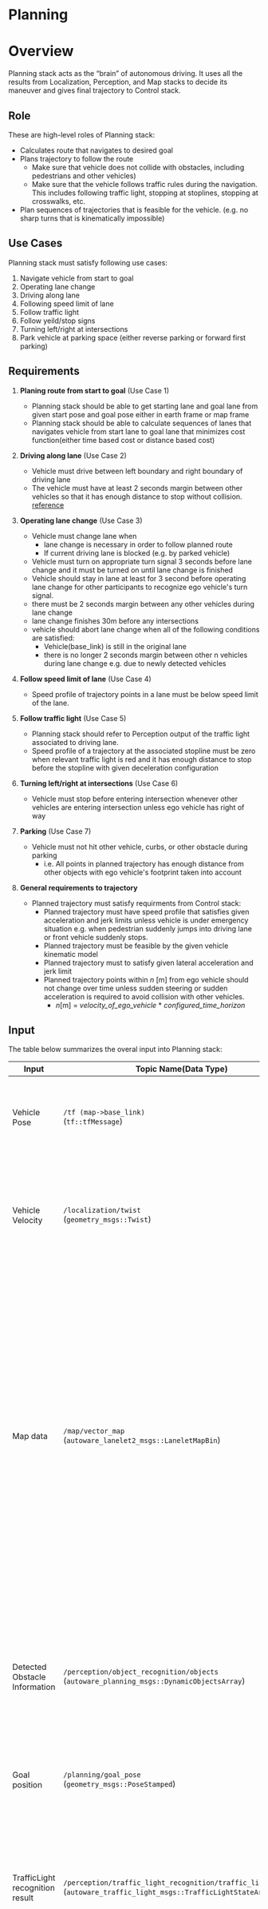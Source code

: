 Planning
=============

# Overview 

Planning stack acts as the “brain” of autonomous driving. It uses all the results from Localization, Perception, and Map stacks to decide its maneuver and gives final trajectory to Control stack. 

## Role
These are high-level roles of Planning stack:
- Calculates route that navigates to desired goal
- Plans trajectory to follow the route
  - Make sure that vehicle does not collide with obstacles, including pedestrians and other vehicles)
  - Make sure that the vehicle follows traffic rules during the navigation. This includes following traffic light, stopping at stoplines, stopping at crosswalks, etc. 
- Plan sequences of trajectories that is feasible for the vehicle. (e.g. no sharp turns that is kinematically impossible)

## Use Cases
Planning stack must satisfy following use cases:
1. Navigate vehicle from start to goal
2. Operating lane change
3. Driving along lane
4. Following speed limit of lane
5. Follow traffic light
6. Follow yeild/stop signs
7. Turning left/right at intersections
8. Park vehicle at parking space (either reverse parking or forward first parking)

## Requirements
1. **Planing route from start to goal**  (Use Case 1)
   * Planning stack should be able to get starting lane and goal lane from given start pose and goal pose either in earth frame or map frame
   * Planning stack should be able to calculate sequences of lanes that navigates vehicle from start lane to goal lane that minimizes cost function(either time based cost or distance based cost) 

2. **Driving along lane** (Use Case 2)
   * Vehicle must drive between left boundary and right boundary of driving lane
   * The vehicle must have at least 2 seconds margin between other vehicles so that it has enough distance to stop without collision. [reference](https://www.cedr.eu/download/Publications/2010/e_Distance_between_vehicles.pdf)

3. **Operating lane change** (Use Case 3)
   * Vehicle must change lane when
     * lane change is necessary in order to follow planned route
     * If current driving lane is blocked (e.g. by parked vehicle)
   * Vehicle must turn on appropriate turn signal 3 seconds before lane change and it must be turned on until lane change is finished
   * Vehicle should stay in lane at least for 3 second before operating lane change for other participants to recognize ego vehicle's turn signal.
   * there must be 2 seconds margin between any other vehicles during lane change
   * lane change finishes 30m before any intersections
   * vehicle should abort lane change when all of the following conditions are satisfied:
     * Vehicle(base_link) is still in the original lane
     * there is no longer 2 seconds margin between other n vehicles during lane change e.g. due to newly detected vehicles

4. **Follow speed limit of lane** (Use Case 4)
   * Speed profile of trajectory points in a lane must be below speed limit of the lane.

5. **Follow traffic light** (Use Case 5)
   * Planning stack should refer to Perception output of the traffic light associated to driving lane.
   * Speed profile of a trajectory at the associated stopline must be zero when relevant traffic light is red and it has enough distance to stop before the stopline with given deceleration configuration

6. **Turning left/right at intersections** (Use Case 6)
   * Vehicle must stop before entering intersection whenever other vehicles are entering intersection unless ego vehicle has right of way

7. **Parking** (Use Case 7)
   * Vehicle must not hit other vehicle, curbs, or other obstacle during parking
     * i.e. All points in planned trajectory has enough distance from other objects with ego vehicle's footprint taken into account

8. **General requirements to trajectory**
   * Planned trajectory must satisfy requirments from Control stack:
     * Planned trajectory must have speed profile that satisfies given acceleration and jerk limits unless vehicle is under emergency situation e.g. when pedestrian suddenly jumps into driving lane or front vehicle suddenly stops.
     * Planned trajectory must be feasible by the given vehicle kinematic model
     * Planned trajectory must to satisfy given lateral acceleration and jerk limit
     * Planned trajectory points within *n* [m] from ego vehicle should not change over time unless sudden steering or sudden acceleration is required to avoid collision with other vehicles.
       * *n*[m] = *velocity_of_ego_vehicle* * *configured_time_horizon*

## Input

The table below summarizes the overal input into Planning stack:

| Input                           | Topic Name(Data Type)                                                                                                   | Explanation                                                                                                                                                                                                                                                                                                         |
| ------------------------------- | ----------------------------------------------------------------------------------------------------------------------- | ------------------------------------------------------------------------------------------------------------------------------------------------------------------------------------------------------------------------------------------------------------------------------------------------------------------- |
| Vehicle Pose                    | `/tf (map->base_link)`<br>(`tf::tfMessage`)                                                                             | Planning requires vehicle pose in map frame, which is the frame where all planning takes place.                                                                                                                                                                                                                     |
| Vehicle Velocity                | `/localization/twist`<br>(`geometry_msgs::Twist`)                                                                       | This includes vehicle's velocity information. It is used to predict future pose on trajectory to detect collision with other objects.                                                                                                                                                                               |
| Map data                        | `/map/vector_map`<br>(`autoware_lanelet2_msgs::LaneletMapBin`)                                                          | This includes all static information about the environment, such as: <ul><li>Lane connection information used for route planning from starting position to goal position</li><li>Lane geometry to generate reference path used to calculate trajectory </li><li> All information related to traffic rules</li></ul> |
| Detected Obstacle Information   | `/perception/object_recognition/objects`<br>(`autoware_planning_msgs::DynamicObjectsArray`)                             | This includes information that cannot be known beforehand such as pedestrians and other vehicles. Planning stack will plan maneuvers to avoid collision with such objects.                                                                                                                                          |
| Goal position                   | `/planning/goal_pose`<br>(`geometry_msgs::PoseStamped`)                                                                 | This is the final pose that Planning stack will try to achieve.                                                                                                                                                                                                                                                     |
| TrafficLight recognition result | `/perception/traffic_light_recognition/traffic_light_states`<br>(`autoware_traffic_light_msgs::TrafficLightStateArray`) | This is the real time information about the state of each traffic light. Planning stack will extract the one that is relevant to planned path and use it to decide whether to stop at intersections.                                                                                                                |

## Output

The table below summarizes the final output from Planning stack:

| Output      | Topic(Data Type)                                                    | Explanation                                                                                                                                                |
| ----------- | ------------------------------------------------------------------- | ---------------------------------------------------------------------------------------------------------------------------------------------------------- |
| Trajectory  | `/planning/trajectory`<br>(`autoware_planning_msgs::Trajectory`)    | This is the sequence of pose that Control stack must follow. This must be smooth, and kinematically possible to follow by the Control stack.               |
| Turn Signal | `/vehicle/turn_signal_cmd`<br>(`autoware_vehicle_msgs::TurnSignal`) | This is the output to control turn signals of the vehicle. Planning stack will make sure that turn signal will be turned on according to planned maneuver. |

# Design

In order to achieve the requirements stated above, Planning stack is decomposed into the diagram below. 
Each requirements are met in following modules:
* Requirement 1: Mission calculates the overall route to reach goal from starting position 
* Requirement 2-7: LaneDriving scanario plans trajectory along lanes in planned route
* Requirement 8: Parking scenario plans trajectory in free space to park into parking space 
* Requirement 9: Both LaneDriving and Parking should output trajectory that sastifies the requirement

We have looked into different autonomous driving stacks and came to conclusion that it is technically difficult to use unified planner to handle every possible situation. (See [here](/design/Planning/DesignRationale.md) for more details). Therefore, we have decided to set different planners in parallel dedicated for each use case, and let scenario selector to decide depending on situations. Currently, we have reference implementation with two scenarios, on-road planner and parking planner, but any scenarios (e.g. highway, in-emergency, etc.) can be added as needed. 

It may be controversial whether new scenario is needed or existing scenario should be enhanced when adding new feature, and we still need more investigation to clearly set the definition of “Scenario” module.

![Planning_component](/design/img/PlanningOverview.svg)

## Mission planner

### Role
The role of mission planner is to calculate route that navigates from current vehicle pose to goal pose. The route is made of sequence of lanes that vehicle must follow in order to reach goal pose. 

This module is responsible for calculating full route to goal, and therefore only use static map information. Any dynamic obstacle information (e.g. pedestrians and vehicles) is not considered during route planning. Therefore, output route topic is only published when goal pose is given and will be latched until next goal is provided.

**remark**: Dynamic map information, such as road construction blocking some lanes, may be considered in the future. However, this feature becomes more reasonable unless we have multiple vehicle, where each vehicle updates map online and share it with other vehicles. Therefore, we only consider static map information for now.

### Input
- current pose: `/tf` (map->base_link): <br> This is current pose in map frame calculated by Localization stack.
- goal pose: geometry_msgs::PoseStamped <br> This is goal pose given from the Operator/Fleet Management Software
- map: autoware_lanelet_msgs::MapBin <br> This is binary data of map from Map stack. This should include geometry information of each lanes to match input start/goal pose to corresponding lane, and lane connection information to calculate sequence of lanes to reach goal lane.

### Output

route: `autoware_planning_msgs::Route` <br> Message type is described below. Route is made of sequence of route section that vehicle must follow in order to reach goal, where a route section is a “slice” of a road that bundles lane changeable lanes. Note that the most atomic unit of route is lane_id, which is the unique id of a lane in vector map. Therefore, route message does not contain geometric information about the lane since we did not want to have planning module’s message to have dependency on map data structure.

![Planning_component](/design/img/PlanningRouteMsg.svg)

![Planning_component](/design/img/PlanningRouteImg.svg)

## Scenario selector
### Role

The role of scenario selector is to select appropriate scenario planner depending on situation. For example, if current pose is within road, then scenario selector should choose on-road planner, and if vehicle is within parking lot, then scenario selector should choose parking scenario.
Note that all trajectory calculated by each scenario module passes is collected by scenario selector, and scenario selector chooses which trajectory to be passed down to Control module. This ensures that trajectory from unselected scenario is not passed down to Control when scenario is changed even if there is a delay when scenario planner recieves notification that it is unselected by the scenario selector. 

### Input

- map: `autoware_lanelet_msgs::MapBin`
- vehicle pose: `/tf` (map->base_link)
- route: `autoware_planning_msgs::Route` <br> Scenario planner uses above three topics to decide which scenario to use. In general it should decide scenarios based on where in the map vehicle is located(map+vehicle pose) and where it is trying to go(route).
- trajectory: `autoware_planning_msgs::Trajectory` <br> Scenario planner gets the output from all the scenarios and passes the trajectory from selected scenario down to following stacks. This must be done within scenario_selector module in order to sync with the timing of scenario changing.

### Output

- scenario: `autoware_planning_msgs::Scenario` <br> This contains current available scenario and selected scenario. Each Scenario modules read this topic and chooses to plan trajectory
- Trajectory: `autoware_planning_msgs::Trajectory` <br> This is the final trajectory of Planning stack, which is the trajectory from selected Scenario module.  

## Scenarios 

### Role

The role of Scenario module is to calculate trajectory message from route message. It should only plan when the module is selected by the scenario selector module. This is where all behavior planning is done.

### Input

- Route: `autoware_planning_msgs::Route` <br> This includes the final goal pose and which lanes are available for trajectory planning.
- Map: `autoware_lanelet_msgs::MapBin` <br> This provides all static information about the environment, including lane connection, lane geometry, and traffic rules. Scenario module should plan trajectory such that vehicle follows all traffic rules specified in map.
- Dynamic Objects: `autoware_perception_msgs::DynamicObjectArray` <br> This provides all obstacle information calculated from sensors. Scenario module should calculate trajectory such that vehicle does not collide with other objects. This can be either done by planning velocity so that it stops before hitting obstacle, or by calculate path so that vehicle avoids the obstacle.
- Scenario: `autoware_planning_msgs::Scenario` <br> This is the message from scenario selector. Scenario modules only run when the module is selected by this topic.

### Output

- Trajectory: `autoware_planning_msgs::Trajectory` <br> This contains trajectory that Control must follow. The shape and velocity of the trajectory must satisfy all the use cases for the scenario module.
- Turn Signal: `autoware_vehicle_msgs::TurnSignal` <br> Turn signal command should also be published because Scenario module is only aware of the traffic rules and operating maneuvers in the whole Autoware stack.
